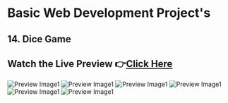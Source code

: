 # Basic Web Development Project's

## 14. Dice Game

## Watch the Live Preview 👉[Click Here]()
![Preview Image1]()
![Preview Image1]()
![Preview Image1]()
![Preview Image1]()
![Preview Image1]()
![Preview Image1]()